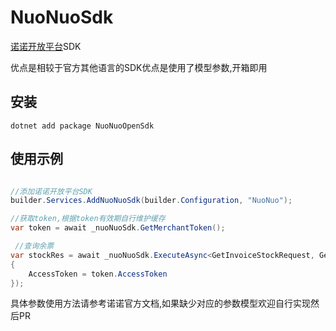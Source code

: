 # NuoNuoSdk

[诺诺开放平台](https://open.jss.com.cn/)SDK

优点是相较于官方其他语言的SDK优点是使用了模型参数,开箱即用

## 安装

```
dotnet add package NuoNuoOpenSdk
```

## 使用示例

``` csharp

//添加诺诺开放平台SDK
builder.Services.AddNuoNuoSdk(builder.Configuration, "NuoNuo");

//获取token,根据token有效期自行维护缓存
var token = await _nuoNuoSdk.GetMerchantToken();

 //查询余票
var stockRes = await _nuoNuoSdk.ExecuteAsync<GetInvoiceStockRequest, GetInvoiceStockResponse>(new GetInvoiceStockRequest
{
    AccessToken = token.AccessToken
});

```
具体参数使用方法请参考诺诺官方文档,如果缺少对应的参数模型欢迎自行实现然后PR

